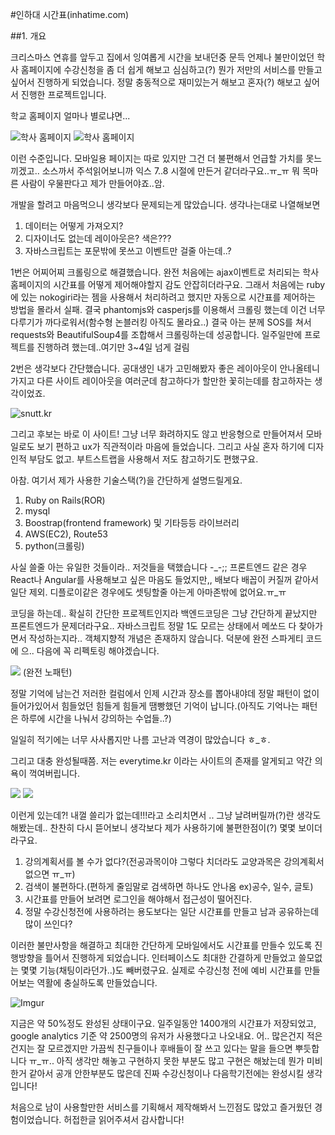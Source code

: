 #인하대 시간표(inhatime.com)

##1. 개요

크리스마스 연휴를 앞두고 집에서 잉여롭게 시간을 보내던중 문득 언제나 불만이었던 학사 홈페이지에
수강신청을 좀 더 쉽게 해보고 심심하고(?) 뭔가 저만의 서비스를 만들고 싶어서 진행하게 되었습니다.
정말 충동적으로 재미있는거 해보고 혼자(?) 해보고 싶어서 진행한 프로젝트입니다.

학교 홈페이지 얼마나 별로냐면...

![학사 홈페이지](http://i.imgur.com/FSv6Qy6.png)
![학사 홈페이지](http://i.imgur.com/fca627W.png)

이런 수준입니다. 모바일용 페이지는 따로 있지만 그건 더 불편해서 언급할 가치를 못느끼겠고..
소스까서 주석읽어보니까 익스 7..8 시절에 만든거 같더라구요..ㅠ_ㅠ 뭐 목마른 사람이 우물판다고
제가 만들어야죠..암.

개발을 할려고 마음먹으니 생각보다 문제되는게 많았습니다. 생각나는대로 나열해보면

1. 데이터는 어떻게 가져오지?
2. 디자이너도 없는데 레이아웃은? 색은???
3. 자바스크립트는 포문밖에 못쓰고 이벤트만 걸줄 아는데..?

1번은 어찌어찌 크롤링으로 해결했습니다. 완전 처음에는 ajax이벤트로 처리되는 학사 홈페이지의 시간표를
어떻게 제어해야할지 감도 안잡히더라구요. 그래서 처음에는 ruby에 있는 nokogiri라는 젬을 사용해서
처리하려고 했지만 자동으로 시간표를 제어하는 방법을 몰라서 실패. 결국 phantomjs와 casperjs를
이용해서 크롤링 했는데 이건 너무 다루기가 까다로워서(함수형 논블러킹 아직도 몰라요..)
결국 아는 분께 SOS를 쳐서 requests와 BeautifulSoup4를 조합해서 크롤링하는데 성공합니다.
일주일만에 프로젝트를 진행하려 했는데..여기만 3~4일 넘게 걸림

2번은 생각보다 간단했습니다. 공대생인 내가 고민해봤자 좋은 레이아웃이 안나올테니 가지고 다른 사이트
레이아웃을 여러군데 참고하다가 할만한 꽃히는데를 참고하자는 생각이었죠.

![snutt.kr](http://i.imgur.com/b0paOtf.png)

그리고 후보는 바로 이 사이트! 그냥 너무 화려하지도 않고 반응형으로 만들어져서 모바일로도 보기 편하고
ux가 직관적이라 마음에 들었습니다. 그리고 사실 혼자 하기에 디자인적 부담도 없고. 부트스트랩을 사용해서
저도 참고하기도 편했구요.


아참. 여기서 제가 사용한 기술스택(?)을 간단하게 설명드릴게요.

1. Ruby on Rails(ROR)
2. mysql
3. Boostrap(frontend framework) 및 기타등등 라이브러리
4. AWS(EC2), Route53
5. python(크롤링)

사실 쓸줄 아는 유일한 것들이라.. 저것들을 택했습니다 -_-;; 프론트엔드 같은 경우 React나 Angular를
사용해보고 싶은 마음도 들었지만,, 배보다 배꼽이 커질꺼 같아서 일단 제외. 디플로이같은 경우에도 셋팅할줄
아는게 아마존밖에 없어요.ㅠ_ㅠ

코딩을 하는데.. 확실히 간단한 프로젝트인지라 백엔드코딩은 그냥 간단하게 끝났지만 프론트엔드가 문제더라구요..
자바스크립트 정말 1도 모르는 상태에서 메쏘드 다 찾아가면서 작성하는지라.. 객체지향적 개념은 존재하지
않습니다. 덕분에 완전 스파게티 코드에 으.. 다음에 꼭 리펙토링 해야겠습니다.

![](http://i.imgur.com/LMJialm.png)
(완전 노패턴)

정말 기억에 남는건 저러한 컬럼에서 인제 시간과 장소를 뽑아내야데 정말 패턴이 없이 들어가있어서
힘들었던 힘들게 힘들게 땜빵했던 기억이 납니다.(아직도 기억나는 패턴은 하루에 시간을 나눠서 강의하는
수업들..?)

일일히 적기에는 너무 사사롭지만 나름 고난과 역경이 많았습니다 ㅎ_ㅎ.

그리고 대충 완성될때쯤. 저는 everytime.kr 이라는 사이트의 존재를 알게되고 약간 의욕이 꺽여버립니다.

![](http://i.imgur.com/nOr1XlX.jpg)
![](http://i.imgur.com/7GPgLVh.jpg)

이런게 있는데?! 내껄 쓸리가 없는데!!!라고 소리치면서 .. 그냥 날려버릴까(?)란 생각도 해봤는데..
찬찬히 다시 뜯어보니 생각보다 제가 사용하기에 불편한점이(?) 몇몇 보이더라구요.

1. 강의계획서를 볼 수가 없다?(전공과목이야 그렇다 치더라도 교양과목은 강의계획서 없으면 ㅠ_ㅠ)
2. 검색이 불편하다.(편하게 줄임말로 검색하면 하나도 안나옴 ex)공수, 일수, 글토)
3. 시간표를 만들어 보려면 로그인을 해야해서 접근성이 떨어진다.
4. 정말 수강신청전에 사용하려는 용도보다는 일단 시간표를 만들고 남과 공유하는데 많이 쓰인다?

이러한 불만사항을 해결하고 최대한 간단하게 모바일에서도 시간표를 만들수 있도록 진행방향을 틀어서 진행하게
되었습니다. 인터페이스도 최대한 간결하게 만들었고 쓸모없는 몇몇 기능(채팅이라던가..)도 빼버렸구요.
실제로 수강신청 전에 예비 시간표를 만들어보는 역활에 충실하도록 만들었습니다.

![Imgur](http://i.imgur.com/i2EkLVF.png?1)

지금은 약 50%정도 완성된 상태이구요. 일주일동안 1400개의 시간표가 저장되었고, google analytics 기준
약 2500명의 유저가 사용했다고 나오내요. 어.. 많은건지 적은건지는 잘 모르겠지만 가끔씩 친구들이나 후배들이
잘 쓰고 있다는 말을 들으면 뿌듯합니다 ㅠ_ㅠ.. 아직 생각만 해놓고 구현하지 못한 부분도 많고 구현은 해놨는데
뭔가 미비한거 같아서 공개 안한부분도 많은데 진짜 수강신청이나 다음학기전에는 완성시킬 생각입니다!

처음으로 남이 사용할만한 서비스를 기획해서 제작해봐서 느낀점도 많았고 즐거웠던 경험이었습니다.
허접한글 읽어주셔서 감사합니다!
